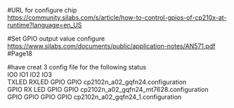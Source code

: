 #URL for configure chip   
https://community.silabs.com/s/article/how-to-control-gpios-of-cp210x-at-runtime?language=en_US   

#Set GPIO output value configure   
https://www.silabs.com/documents/public/application-notes/AN571.pdf   #Page18   

#have creat 3 config file for the following status   
IO0     IO1     IO2     IO3   
TXLED	RXLED	GPIO	GPIO		cp2102n_a02_gqfn24.configuration   
GPIO	RX LED	GPIO	GPIO		cp2102n_a02_gqfn24_mt7628.configuration   
GPIO	GPIO	GPIO	GPIO		cp2102n_a02_gqfn24_1.configuration   	
